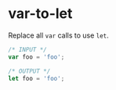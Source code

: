 # var-to-let

Replace all `var` calls to use `let`.

```js
/* INPUT */
var foo = 'foo';

/* OUTPUT */
let foo = 'foo';
```
